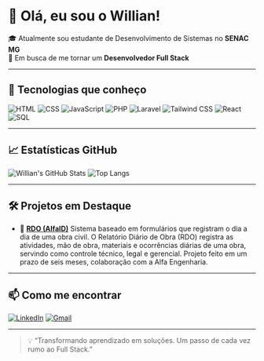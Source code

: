 # 👋 Olá, eu sou o Willian!

🎓 Atualmente sou estudante de Desenvolvimento de Sistemas no **SENAC MG**  
🎯 Em busca de me tornar um **Desenvolvedor Full Stack**

---

## 🚀 Tecnologias que conheço

![HTML](https://img.shields.io/badge/HTML5-E34F26?style=flat&logo=html5&logoColor=white)
![CSS](https://img.shields.io/badge/CSS3-1572B6?style=flat&logo=css3&logoColor=white)
![JavaScript](https://img.shields.io/badge/JavaScript-F7DF1E?style=flat&logo=javascript&logoColor=black)
![PHP](https://img.shields.io/badge/PHP-777BB4?style=flat&logo=php&logoColor=white)
![Laravel](https://img.shields.io/badge/Laravel-FF2D20?style=flat&logo=laravel&logoColor=white)
![Tailwind CSS](https://img.shields.io/badge/Tailwind_CSS-38B2AC?style=flat&logo=tailwind-css&logoColor=white)
![React](https://img.shields.io/badge/React-20232A?style=flat&logo=react&logoColor=61DAFB)
![SQL](https://img.shields.io/badge/SQL-4479A1?style=flat&logo=mysql&logoColor=white)

---

## 📈 Estatísticas GitHub

![Willian's GitHub Stats](https://github-readme-stats.vercel.app/api?username=vianawill&show_icons=true&theme=tokyonight)
![Top Langs](https://github-readme-stats.vercel.app/api/top-langs/?username=vianawill&layout=compact&theme=tokyonight)

---

## 🛠 Projetos em Destaque

- 📌 [**RDO (AlfaID)**]([https://github.com/vianawill/VIANAforms](https://github.com/vianawill/Rdo---29.04.git))  
  Sistema baseado em formulários que registram o dia a dia de uma obra civil. 
  O Relatório Diário de Obra (RDO) registra as atividades, mão de obra, materiais e ocorrências diárias de uma obra, servindo como controle técnico, legal e gerencial.
  Projeto feito em um prazo de seis meses, colaboração com a Alfa Engenharia.


<!-- Adicione outros projetos fixados aqui se quiser -->

---

## 📫 Como me encontrar

[![LinkedIn](https://img.shields.io/badge/LinkedIn-blue?style=flat&logo=linkedin&logoColor=white)](https://www.linkedin.com/in/seu-linkedin-aqui)
[![Gmail](https://img.shields.io/badge/Gmail-red?style=flat&logo=gmail&logoColor=white)](mailto:seu-email@gmail.com)

---

> 💡 “Transformando aprendizado em soluções. Um passo de cada vez rumo ao Full Stack.”  

